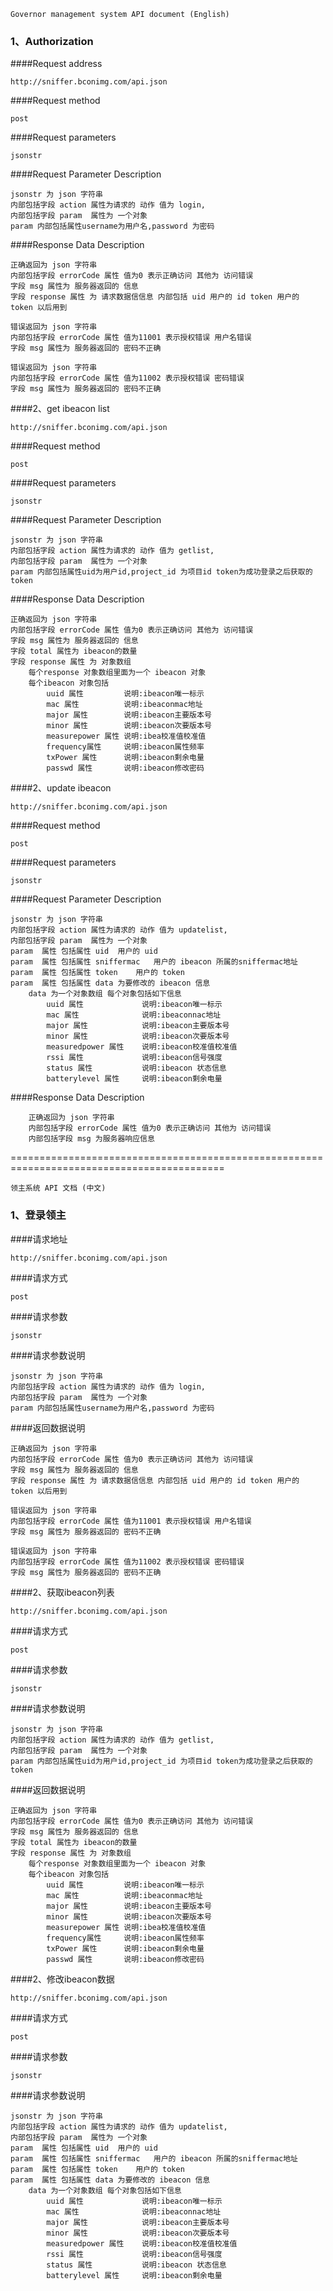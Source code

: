 	
	Governor management system API document (English)
	
	
###  1、Authorization

####Request address

	http://sniffer.bconimg.com/api.json

####Request method

	post

####Request parameters

	jsonstr

####Request Parameter Description
	
	jsonstr 为 json 字符串
	内部包括字段 action 属性为请求的 动作 值为 login,
	内部包括字段 param  属性为 一个对象
	param 内部包括属性username为用户名,password 为密码

####Response Data Description

	正确返回为 json 字符串
	内部包括字段 errorCode 属性 值为0 表示正确访问 其他为 访问错误
	字段 msg 属性为 服务器返回的 信息
	字段 response 属性 为 请求数据信信息 内部包括 uid 用户的 id token 用户的 token 以后用到

	错误返回为 json 字符串
	内部包括字段 errorCode 属性 值为11001 表示授权错误 用户名错误
	字段 msg 属性为 服务器返回的 密码不正确

	错误返回为 json 字符串
	内部包括字段 errorCode 属性 值为11002 表示授权错误 密码错误
	字段 msg 属性为 服务器返回的 密码不正确



####2、get ibeacon list

	http://sniffer.bconimg.com/api.json

####Request method

	post

####Request parameters

	jsonstr

####Request Parameter Description
	
	jsonstr 为 json 字符串
	内部包括字段 action 属性为请求的 动作 值为 getlist,
	内部包括字段 param  属性为 一个对象
	param 内部包括属性uid为用户id,project_id 为项目id token为成功登录之后获取的 token

####Response Data Description

	正确返回为 json 字符串
	内部包括字段 errorCode 属性 值为0 表示正确访问 其他为 访问错误
	字段 msg 属性为 服务器返回的 信息
	字段 total 属性为 ibeacon的数量
	字段 response 属性 为 对象数组
		每个response 对象数组里面为一个 ibeacon 对象
		每个ibeacon 对象包括
			uuid 属性    		说明:ibeacon唯一标示
			mac	属性			说明:ibeaconmac地址		
			major 属性		说明:ibeacon主要版本号
			minor 属性		说明:ibeacon次要版本号
			measurepower 属性 说明:ibea校准值校准值
			frequency属性	    说明:ibeacon属性频率
			txPower 属性 	    说明:ibeacon剩余电量
			passwd 属性		说明:ibeacon修改密码



####2、update ibeacon 

	http://sniffer.bconimg.com/api.json

####Request method

	post

####Request parameters

	jsonstr

####Request Parameter Description
	
	jsonstr 为 json 字符串
	内部包括字段 action 属性为请求的 动作 值为 updatelist,
	内部包括字段 param  属性为 一个对象
	param  属性 包括属性 uid	用户的 uid	
	param  属性 包括属性 sniffermac	用户的 ibeacon 所属的sniffermac地址
	param  属性 包括属性 token	用户的 token
	param  属性 包括属性 data 为要修改的 ibeacon 信息
		data 为一个对象数组 每个对象包括如下信息
			uuid 属性 			说明:ibeacon唯一标示
			mac 属性			    说明:ibeaconnac地址
			major 属性			说明:ibeacon主要版本号
			minor 属性			说明:ibeacon次要版本号
			measuredpower 属性    说明:ibeacon校准值校准值
			rssi 属性				说明:ibeacon信号强度
			status 属性			说明:ibeacon 状态信息
			batterylevel 属性 	说明:ibeacon剩余电量

####Response Data Description
	
		正确返回为 json 字符串
	    内部包括字段 errorCode 属性 值为0 表示正确访问 其他为 访问错误
		内部包括字段 msg 为服务器响应信息


	

===========================================================================================

	领主系统 API 文档 (中文)
	
	
###  1、登录领主

####请求地址 

	http://sniffer.bconimg.com/api.json

####请求方式 

	post

####请求参数

	jsonstr

####请求参数说明
	
	jsonstr 为 json 字符串
	内部包括字段 action 属性为请求的 动作 值为 login,
	内部包括字段 param  属性为 一个对象
	param 内部包括属性username为用户名,password 为密码

####返回数据说明

	正确返回为 json 字符串
	内部包括字段 errorCode 属性 值为0 表示正确访问 其他为 访问错误
	字段 msg 属性为 服务器返回的 信息
	字段 response 属性 为 请求数据信信息 内部包括 uid 用户的 id token 用户的 token 以后用到

	错误返回为 json 字符串
	内部包括字段 errorCode 属性 值为11001 表示授权错误 用户名错误
	字段 msg 属性为 服务器返回的 密码不正确

	错误返回为 json 字符串
	内部包括字段 errorCode 属性 值为11002 表示授权错误 密码错误
	字段 msg 属性为 服务器返回的 密码不正确



####2、获取ibeacon列表

	http://sniffer.bconimg.com/api.json

####请求方式 

	post

####请求参数

	jsonstr

####请求参数说明
	
	jsonstr 为 json 字符串
	内部包括字段 action 属性为请求的 动作 值为 getlist,
	内部包括字段 param  属性为 一个对象
	param 内部包括属性uid为用户id,project_id 为项目id token为成功登录之后获取的 token

####返回数据说明

	正确返回为 json 字符串
	内部包括字段 errorCode 属性 值为0 表示正确访问 其他为 访问错误
	字段 msg 属性为 服务器返回的 信息
	字段 total 属性为 ibeacon的数量
	字段 response 属性 为 对象数组
		每个response 对象数组里面为一个 ibeacon 对象
		每个ibeacon 对象包括
			uuid 属性    		说明:ibeacon唯一标示
			mac	属性			说明:ibeaconmac地址		
			major 属性		说明:ibeacon主要版本号
			minor 属性		说明:ibeacon次要版本号
			measurepower 属性 说明:ibea校准值校准值
			frequency属性	    说明:ibeacon属性频率
			txPower 属性 	    说明:ibeacon剩余电量
			passwd 属性		说明:ibeacon修改密码



####2、修改ibeacon数据

	http://sniffer.bconimg.com/api.json

####请求方式 

	post

####请求参数

	jsonstr

####请求参数说明
	
	jsonstr 为 json 字符串
	内部包括字段 action 属性为请求的 动作 值为 updatelist,
	内部包括字段 param  属性为 一个对象
	param  属性 包括属性 uid	用户的 uid	
	param  属性 包括属性 sniffermac	用户的 ibeacon 所属的sniffermac地址
	param  属性 包括属性 token	用户的 token
	param  属性 包括属性 data 为要修改的 ibeacon 信息
		data 为一个对象数组 每个对象包括如下信息
			uuid 属性 			说明:ibeacon唯一标示
			mac 属性			    说明:ibeaconnac地址
			major 属性			说明:ibeacon主要版本号
			minor 属性			说明:ibeacon次要版本号
			measuredpower 属性    说明:ibeacon校准值校准值
			rssi 属性				说明:ibeacon信号强度
			status 属性			说明:ibeacon 状态信息
			batterylevel 属性 	说明:ibeacon剩余电量
	



